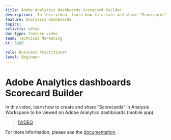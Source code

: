 ```yaml
---
title: Adobe Analytics dashboards Scorecard Builder
description:  In this video, learn how to create and share “Scorecards” in Analysis Workspace to be viewed on Adobe Analytics dashboards (mobile app).
feature: Analytics Dashboards
topics: 
activity: setup
doc-type: feature video
team: Technical Marketing
kt: 5286

role: Business Practitioner
level: Beginner
---
```


# Adobe Analytics dashboards Scorecard Builder

 In this video, learn how to create and share “Scorecards” in Analysis Workspace to be viewed on Adobe Analytics dashboards (mobile app).

>[!VIDEO](https://video.tv.adobe.com/v/34544/?quality=12)

For more information, please see the [documentation](https://docs.adobe.com/help/en/analytics/analyze/mobapp/home.html).
